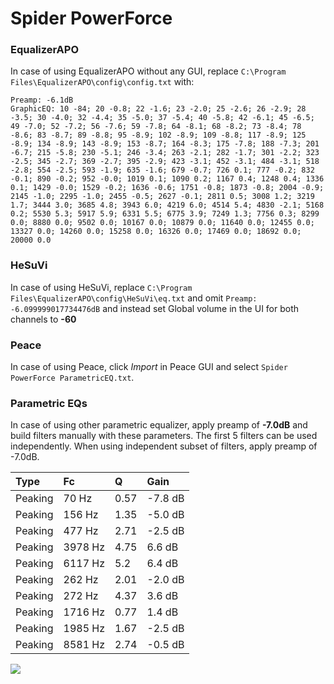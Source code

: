 # Spider PowerForce

### EqualizerAPO
In case of using EqualizerAPO without any GUI, replace `C:\Program Files\EqualizerAPO\config\config.txt`
with:
```
Preamp: -6.1dB
GraphicEQ: 10 -84; 20 -0.8; 22 -1.6; 23 -2.0; 25 -2.6; 26 -2.9; 28 -3.5; 30 -4.0; 32 -4.4; 35 -5.0; 37 -5.4; 40 -5.8; 42 -6.1; 45 -6.5; 49 -7.0; 52 -7.2; 56 -7.6; 59 -7.8; 64 -8.1; 68 -8.2; 73 -8.4; 78 -8.6; 83 -8.7; 89 -8.8; 95 -8.9; 102 -8.9; 109 -8.8; 117 -8.9; 125 -8.9; 134 -8.9; 143 -8.9; 153 -8.7; 164 -8.3; 175 -7.8; 188 -7.3; 201 -6.7; 215 -5.8; 230 -5.1; 246 -3.4; 263 -2.1; 282 -1.7; 301 -2.2; 323 -2.5; 345 -2.7; 369 -2.7; 395 -2.9; 423 -3.1; 452 -3.1; 484 -3.1; 518 -2.8; 554 -2.5; 593 -1.9; 635 -1.6; 679 -0.7; 726 0.1; 777 -0.2; 832 -0.1; 890 -0.2; 952 -0.0; 1019 0.1; 1090 0.2; 1167 0.4; 1248 0.4; 1336 0.1; 1429 -0.0; 1529 -0.2; 1636 -0.6; 1751 -0.8; 1873 -0.8; 2004 -0.9; 2145 -1.0; 2295 -1.0; 2455 -0.5; 2627 -0.1; 2811 0.5; 3008 1.2; 3219 1.7; 3444 3.0; 3685 4.8; 3943 6.0; 4219 6.0; 4514 5.4; 4830 -2.1; 5168 0.2; 5530 5.3; 5917 5.9; 6331 5.5; 6775 3.9; 7249 1.3; 7756 0.3; 8299 0.0; 8880 0.0; 9502 0.0; 10167 0.0; 10879 0.0; 11640 0.0; 12455 0.0; 13327 0.0; 14260 0.0; 15258 0.0; 16326 0.0; 17469 0.0; 18692 0.0; 20000 0.0
```

### HeSuVi
In case of using HeSuVi, replace `C:\Program Files\EqualizerAPO\config\HeSuVi\eq.txt` and omit `Preamp:
-6.099999017734476dB` and instead set Global volume in the UI for both channels to **-60**

### Peace
In case of using Peace, click *Import* in Peace GUI and select `Spider PowerForce ParametricEQ.txt`.

### Parametric EQs
In case of using other parametric equalizer, apply preamp of **-7.0dB** and build filters manually
with these parameters. The first 5 filters can be used independently.
When using independent subset of filters, apply preamp of -7.0dB.

| Type    | Fc      |    Q | Gain    |
|:--------|:--------|:-----|:--------|
| Peaking | 70 Hz   | 0.57 | -7.8 dB |
| Peaking | 156 Hz  | 1.35 | -5.0 dB |
| Peaking | 477 Hz  | 2.71 | -2.5 dB |
| Peaking | 3978 Hz | 4.75 | 6.6 dB  |
| Peaking | 6117 Hz | 5.2  | 6.4 dB  |
| Peaking | 262 Hz  | 2.01 | -2.0 dB |
| Peaking | 272 Hz  | 4.37 | 3.6 dB  |
| Peaking | 1716 Hz | 0.77 | 1.4 dB  |
| Peaking | 1985 Hz | 1.67 | -2.5 dB |
| Peaking | 8581 Hz | 2.74 | -0.5 dB |

![](https://raw.githubusercontent.com/jaakkopasanen/AutoEq/master/results/innerfidelity/sbaf-serious/Spider%20PowerForce/Spider%20PowerForce.png)